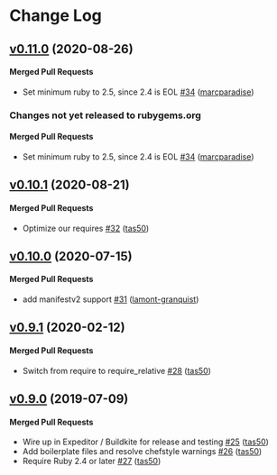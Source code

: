 # Change Log

<!-- latest_release 0.11.0 -->
## [v0.11.0](https://github.com/chef/cookbook-omnifetch/tree/v0.11.0) (2020-08-26)

#### Merged Pull Requests
- Set minimum ruby to 2.5, since 2.4 is EOL [#34](https://github.com/chef/cookbook-omnifetch/pull/34) ([marcparadise](https://github.com/marcparadise))
<!-- latest_release -->

<!-- release_rollup since=0.10.1 -->
### Changes not yet released to rubygems.org

#### Merged Pull Requests
- Set minimum ruby to 2.5, since 2.4 is EOL [#34](https://github.com/chef/cookbook-omnifetch/pull/34) ([marcparadise](https://github.com/marcparadise)) <!-- 0.11.0 -->
<!-- release_rollup -->

<!-- latest_stable_release -->
## [v0.10.1](https://github.com/chef/cookbook-omnifetch/tree/v0.10.1) (2020-08-21)

#### Merged Pull Requests
- Optimize our requires [#32](https://github.com/chef/cookbook-omnifetch/pull/32) ([tas50](https://github.com/tas50))
<!-- latest_stable_release -->

## [v0.10.0](https://github.com/chef/cookbook-omnifetch/tree/v0.10.0) (2020-07-15)

#### Merged Pull Requests
- add manifestv2 support [#31](https://github.com/chef/cookbook-omnifetch/pull/31) ([lamont-granquist](https://github.com/lamont-granquist))

## [v0.9.1](https://github.com/chef/cookbook-omnifetch/tree/v0.9.1) (2020-02-12)

#### Merged Pull Requests
- Switch from require to require_relative [#28](https://github.com/chef/cookbook-omnifetch/pull/28) ([tas50](https://github.com/tas50))

## [v0.9.0](https://github.com/chef/cookbook-omnifetch/tree/v0.9.0) (2019-07-09)

#### Merged Pull Requests
- Wire up in Expeditor / Buildkite for release and testing [#25](https://github.com/chef/cookbook-omnifetch/pull/25) ([tas50](https://github.com/tas50))
- Add boilerplate files and resolve chefstyle warnings [#26](https://github.com/chef/cookbook-omnifetch/pull/26) ([tas50](https://github.com/tas50))
- Require Ruby 2.4 or later [#27](https://github.com/chef/cookbook-omnifetch/pull/27) ([tas50](https://github.com/tas50))